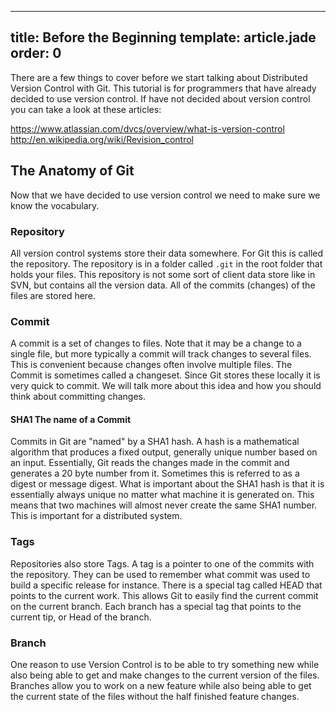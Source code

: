 ---
title: Before the Beginning
template: article.jade
order: 0
----

There are a few things to cover before we start talking about Distributed Version Control with Git.  This tutorial is for programmers that have already decided to use version control.  If have not decided about version control you can take a look at these articles:

https://www.atlassian.com/dvcs/overview/what-is-version-control
http://en.wikipedia.org/wiki/Revision_control

## The Anatomy of Git

  Now that we have decided to use version control we need to make sure we know the vocabulary.

### Repository

  All version control systems store their data somewhere.  For Git this is called the repository.  The repository is in a folder called `.git` in the root folder that holds your files.  This repository is not some sort of client data store like in SVN, but contains all the version data.  All of the commits (changes) of the files are stored here.

### Commit

  A commit is a set of changes to files.  Note that it may be a change to a single file, but more typically a commit will track changes to several files.  This is convenient because changes often involve multiple files.  The Commit is sometimes called a changeset.  Since Git stores these locally it is very quick to commit.  We will talk more about this idea and how you should think about committing changes.

#### SHA1 The name of a Commit

  Commits in Git are "named" by a SHA1 hash.  A hash is a mathematical algorithm that produces a fixed output, generally unique number based on an input.  Essentially, Git reads the changes made in the commit and generates a 20 byte number from it.  Sometimes this is referred to as a digest or message digest.  What is important about the SHA1 hash is that it is essentially always unique no matter what machine it is generated on.  This means that two machines will almost never create the same SHA1 number.  This is important for a distributed system.

### Tags

  Repositories also store Tags.  A tag is a pointer to one of the commits with the repository.  They can be used to remember what commit was used to build a specific release for instance.  There is a special tag called HEAD that points to the current work.  This allows Git to easily find the current commit on the current branch.  Each branch has a special tag that points to the current tip, or Head of the branch.

### Branch

  One reason to use Version Control is to be able to try something new while also being able to get and make changes to the current version of the files.  Branches allow you to work on a new feature while also being able to get the current state of the files without the half finished feature changes.

